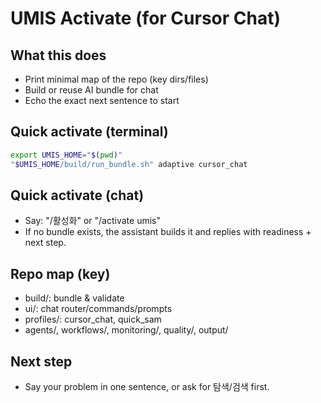 # UMIS Activate (for Cursor Chat)

## What this does
- Print minimal map of the repo (key dirs/files)
- Build or reuse AI bundle for chat
- Echo the exact next sentence to start

## Quick activate (terminal)
```bash
export UMIS_HOME="$(pwd)"
"$UMIS_HOME/build/run_bundle.sh" adaptive cursor_chat
```

## Quick activate (chat)
- Say: "/활성화" or "/activate umis"
- If no bundle exists, the assistant builds it and replies with readiness + next step.

## Repo map (key)
- build/: bundle & validate
- ui/: chat router/commands/prompts
- profiles/: cursor_chat, quick_sam
- agents/, workflows/, monitoring/, quality/, output/

## Next step
- Say your problem in one sentence, or ask for 탐색/검색 first.
